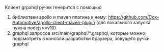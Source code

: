 Клиент grpahql ручек генерится с помощью
1. библиотеки apollo и maven плагина к нему: https://github.com/Cox-Automotive/apollo-client-maven-plugin (для локального запуска нужна nodejs>=v10)
2. graphql запросов src/main/graphql/*.graphql, которые можно подсмотреть в консоли разработки браузера, зовущего ручки graphql
